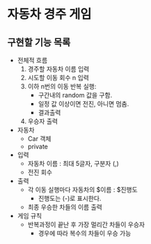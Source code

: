 # 자동차 경주 게임
## 구현할 기능 목록

- 전체적 흐름
    1. 경주할 자동차 이름 입력
    2. 시도할 이동 회수 n 입력
    3. 이하 n번의 이동 반복 실행:
        + 구간내의 random 값을 구함.
        + 일정 값 이상이면 전진, 아니면 멈춤.
        + 결과출력
    4. 우승자 출력
- 자동차
    - Car 객체
    - private 
- 입력
    - 자동차 이름 : 최대 5글자, 구분자 (,)
    - 전진 회수
- 출력
    - 각 이동 실행마다 자동차의 $이름 : $진행도
        - 진행도는 (-)로 표시한다.
    - 최종 우승한 차들의 이름 출력 
- 게임 규칙
    - 반복과정이 끝난 후 가장 멀리간 차들이 우승자
        - 경우에 따라 복수의 차들이 우승 가능
